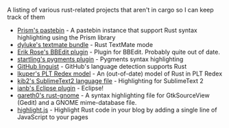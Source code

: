 A listing of various rust-related projects that aren't in cargo so I can keep track of them

* [Prism's pastebin](http://kib2.free.fr/pastebin) - A pastebin instance that support Rust syntax highlighting using the Prism library
* [dyluke's textmate bundle](https://github.com/DylanLukes/Rust.tmbundle) - Rust TextMate mode
* [Erik Rose's BBEdit plugin](https://github.com/erikrose/rust-bbedit-plugin) - Plugin for BBEdit. Probably quite out of date.
* [startling's pygments plugin](https://github.com/startling/pygments-rust) - Pygments syntax highlighting
* [GitHub linguist](https://github.com/github/linguist) - GitHub's language detection supports Rust
* [lkuper's PLT Redex model](https://github.com/github/linguist) - An (out-of-date) model of Rust in PLT Redex
* [kib2's SublimeText2 language file](http://kib2.free.fr/Falcon/blog/25-01-2012-SublimeText2-Rust.html) - Highlighting for SublimeText 2
* [ianb's Eclipse plugin](https://github.com/ianbollinger/oxide) - Eclipse!
* [gareth0's rust-gnome](https://bitbucket.org/gareth0/rust-gnome) - A syntax highlighting file for GtkSourceView (Gedit) and a GNOME mime-database file.
* [highlight.js](http://softwaremaniacs.org/soft/highlight/en/) - Highlight Rust code in your blog by adding a single line of JavaScript to your pages